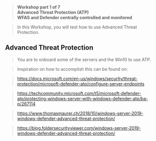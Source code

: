 >   **Workshop part 1 of 7**  
>   **Advanced Threat Protection (ATP)**  
>   **WFAS and Defender centrally controlled and monitored**

>   In this Workshop, you will test how to use Advanced Threat Protection.

Advanced Threat Protection
--------------------------

>   You are to onboard some of the servers and the Win10 to use ATP.

>   Inspiration on how to accomplish this can be found on:

>   <https://docs.microsoft.com/en-us/windows/security/threat-protection/microsoft-defender-atp/configure-server-endpoints>

>   <https://techcommunity.microsoft.com/t5/microsoft-defender-atp/protecting-windows-server-with-windows-defender-atp/ba-p/267114>

>   <https://www.thomasmaurer.ch/2018/10/windows-server-2019-windows-defender-advanced-threat-protection/>

>   <https://blog.foldersecurityviewer.com/windows-server-2019-windows-defender-advanced-threat-protection/>
